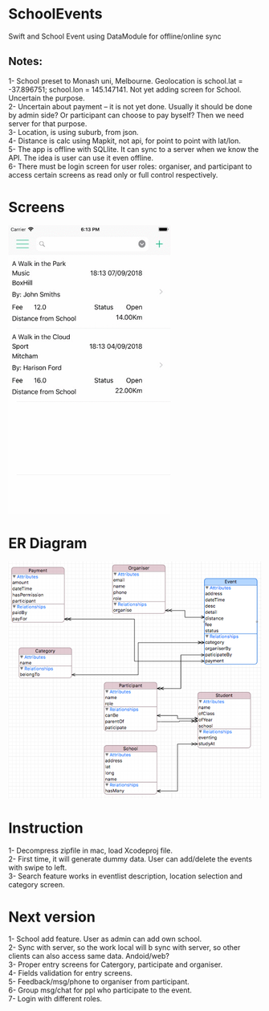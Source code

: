 # SchoolEvents
Swift and School Event using DataModule for offline/online sync<br>
## Notes:
1-	School preset to Monash uni, Melbourne. Geolocation is school.lat = -37.896751; school.lon = 145.147141. Not yet adding screen for School. Uncertain the purpose.<br>
2-	Uncertain about payment – it is not yet done. Usually it should be done by admin side? Or participant can choose to pay byself? Then we need server for that purpose.<br>
3-	Location, is using suburb, from json.<br>
4-	Distance is calc using Mapkit, not api, for point to point with lat/lon.<br>
5-	The app is offline with SQLlite. It can sync to a server when we know the API. The idea is user can use it even offline. <br>
6-	There must be login screen for user roles: organiser, and participant to access certain screens as read only or full control respectively.<br>
# Screens
![](https://github.com/myteeNatanwit/SchoolEvents/raw/master/screens.gif)
# ER Diagram
![](https://github.com/myteeNatanwit/SchoolEvents/raw/master/er3.PNG)
# Instruction
1-	Decompress zipfile in mac, load Xcodeproj file.<br>
2-	First time, it will generate dummy data. User can add/delete the events with swipe to left.<br>
3-	Search feature works in eventlist description, location selection and category screen.<br>

# Next version
1-	School add feature. User as admin can add own school.<br>
2-	Sync with server, so the work local will b sync with server, so other clients can also access same data. Andoid/web?<br>
3-	Proper entry screens for Catergory, participate and organiser.<br>
4-	Fields validation for entry screens.<br>
5-	Feedback/msg/phone to organiser from participant.<br>
6-	Group msg/chat for ppl who participate to the event.<br>
7-	Login with different roles.<br>


